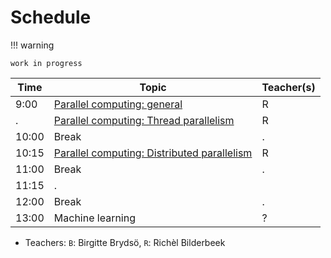 # Schedule

!!! warning 

    work in progress

<!-- markdownlint-disable MD013 --><!-- Tables cannot be split up over lines, hence will break 80 characters per line -->

Time  | Topic                                                                            | Teacher(s)
------|----------------------------------------------------------------------------------|-----------
9:00  | [Parallel computing: general](parallel_computing/README.md)                      | R
.     | [Parallel computing: Thread parallelism](thread_parallelism/README.md)           | R
10:00 | Break                                                                            | .
10:15 | [Parallel computing: Distributed parallelism](distributed_parallelism/README.md) | R
11:00 | Break                                                                            | .
11:15 | .                                                                                |
12:00 | Break                                                                            | .
13:00 | Machine learning                                                                 | ?

<!-- markdownlint-enable MD013 -->

- Teachers: `B`: Birgitte Brydsö, `R`: Richèl Bilderbeek
